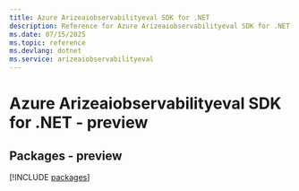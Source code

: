 ```yaml
---
title: Azure Arizeaiobservabilityeval SDK for .NET
description: Reference for Azure Arizeaiobservabilityeval SDK for .NET
ms.date: 07/15/2025
ms.topic: reference
ms.devlang: dotnet
ms.service: arizeaiobservabilityeval
---
```

# Azure Arizeaiobservabilityeval SDK for .NET - preview
## Packages - preview
[!INCLUDE [packages](arizeaiobservabilityeval-index.md)]